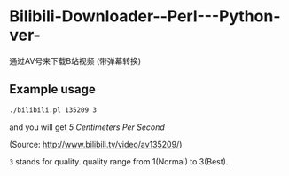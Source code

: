 Bilibili-Downloader--Perl---Python-ver-
=======================================

通过AV号来下载B站视频 (带弹幕转换)

Example usage
-------------

```sh
./bilibili.pl 135209 3
```

and you will get _5 Centimeters Per Second_

(Source: http://www.bilibili.tv/video/av135209/)

`3` stands for quality. quality range from 1(Normal) to 3(Best).
